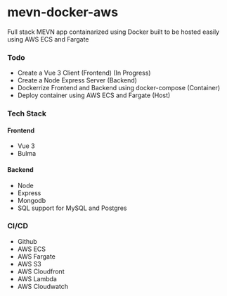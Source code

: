 # mevn-docker-aws
Full stack MEVN app containarized using Docker built to be hosted easily using AWS ECS and Fargate


### Todo
- Create a Vue 3 Client (Frontend) (In Progress)
- Create a Node Express Server (Backend)
- Dockerrize Frontend and Backend using docker-compose (Container)
- Deploy container using AWS ECS and Fargate (Host)


### Tech Stack
#### Frontend
- Vue 3
- Bulma

#### Backend
- Node
- Express
- Mongodb
- SQL support for MySQL and Postgres
### CI/CD
- Github
- AWS ECS
- AWS Fargate
- AWS S3
- AWS Cloudfront
- AWS Lambda
- AWS Cloudwatch

